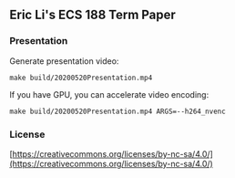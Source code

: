 ## Eric Li's ECS 188 Term Paper

### Presentation

Generate presentation video:

`make build/20200520Presentation.mp4`

If you have GPU, you can accelerate video encoding:

`make build/20200520Presentation.mp4 ARGS=--h264_nvenc`

### License

[https://creativecommons.org/licenses/by-nc-sa/4.0/](https://creativecommons.org/licenses/by-nc-sa/4.0/)

